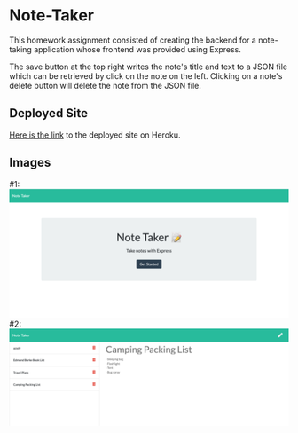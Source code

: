 # Note-Taker
This homework assignment consisted of creating the backend for a note-taking application whose frontend was provided using Express. 

The save button at the top right writes the note's title and text to a JSON file which can be retrieved by click on the note on the left. Clicking on a note's delete button will delete the note from the JSON file. 

## Deployed Site
[Here is the link](https://rocky-ocean-61458.herokuapp.com/) to the deployed site on Heroku.

## Images
#1:
![#1](public/assets/images/home.png)
#2:
![#2](public/assets/images/notes.png)
